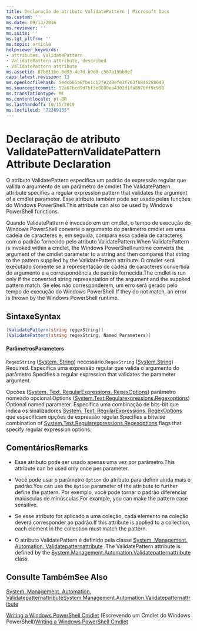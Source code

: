 ```yaml
---
title: Declaração de atributo ValidatePattern | Microsoft Docs
ms.custom: ''
ms.date: 09/13/2016
ms.reviewer: ''
ms.suite: ''
ms.tgt_pltfrm: ''
ms.topic: article
helpviewer_keywords:
- attributes, ValidatePattern
- ValidatePattern attribute, described
- ValidatePattern attribute
ms.assetid: 87b811be-6d93-4e7d-b9d0-c567a19bb0ef
caps.latest.revision: 13
ms.openlocfilehash: 5edcb65a6fbe1cb2fe2d0efe3f763fb84628b049
ms.sourcegitcommit: 52a67bcd9d7bf3e8600ea4302d1fa8970ff9c998
ms.translationtype: MT
ms.contentlocale: pt-BR
ms.lasthandoff: 10/15/2019
ms.locfileid: "72369155"
---
```

# <a name="validatepattern-attribute-declaration"></a><span data-ttu-id="895df-102">Declaração de atributo ValidatePattern</span><span class="sxs-lookup"><span data-stu-id="895df-102">ValidatePattern Attribute Declaration</span></span>

<span data-ttu-id="895df-103">O atributo ValidatePattern especifica um padrão de expressão regular que valida o argumento de um parâmetro de cmdlet.</span><span class="sxs-lookup"><span data-stu-id="895df-103">The ValidatePattern attribute specifies a regular expression pattern that validates the argument of a cmdlet parameter.</span></span> <span data-ttu-id="895df-104">Esse atributo também pode ser usado pelas funções do Windows PowerShell.</span><span class="sxs-lookup"><span data-stu-id="895df-104">This attribute can also be used by Windows PowerShell functions.</span></span>

<span data-ttu-id="895df-105">Quando ValidatePattern é invocado em um cmdlet, o tempo de execução do Windows PowerShell converte o argumento do parâmetro cmdlet em uma cadeia de caracteres e, em seguida, compara essa cadeia de caracteres com o padrão fornecido pelo atributo ValidatePattern.</span><span class="sxs-lookup"><span data-stu-id="895df-105">When ValidatePattern is invoked within a cmdlet, the Windows PowerShell runtime converts the argument of the cmdlet parameter to a string and then compares that string to the pattern supplied by the ValidatePattern attribute.</span></span> <span data-ttu-id="895df-106">O cmdlet será executado somente se a representação de cadeia de caracteres convertida do argumento e a correspondência de padrão fornecida.</span><span class="sxs-lookup"><span data-stu-id="895df-106">The cmdlet is run only if the converted string representation of the argument and the supplied pattern match.</span></span> <span data-ttu-id="895df-107">Se eles não corresponderem, um erro será gerado pelo tempo de execução do Windows PowerShell.</span><span class="sxs-lookup"><span data-stu-id="895df-107">If they do not match, an error is thrown by the Windows PowerShell runtime.</span></span>

## <a name="syntax"></a><span data-ttu-id="895df-108">Sintaxe</span><span class="sxs-lookup"><span data-stu-id="895df-108">Syntax</span></span>

```csharp
[ValidatePattern(string regexString)]
[ValidatePattern(string regexString, Named Parameters)]
```

#### <a name="parameters"></a><span data-ttu-id="895df-109">Parâmetros</span><span class="sxs-lookup"><span data-stu-id="895df-109">Parameters</span></span>

<span data-ttu-id="895df-110">`RegexString` ([System. String](/dotnet/api/System.String)) necessário.</span><span class="sxs-lookup"><span data-stu-id="895df-110">`RegexString` ([System.String](/dotnet/api/System.String)) Required.</span></span> <span data-ttu-id="895df-111">Especifica uma expressão regular que valida o argumento do parâmetro.</span><span class="sxs-lookup"><span data-stu-id="895df-111">Specifies a regular expression that validates the parameter argument.</span></span>

<span data-ttu-id="895df-112">Opções ([System. Text. RegularExpressions. RegexOptions](/dotnet/api/System.Text.RegularExpressions.RegexOptions)) parâmetro nomeado opcional.</span><span class="sxs-lookup"><span data-stu-id="895df-112">Options ([System.Text.Regularexpressions.Regexoptions](/dotnet/api/System.Text.RegularExpressions.RegexOptions)) Optional named parameter.</span></span> <span data-ttu-id="895df-113">Especifica uma combinação de bits-bit que indica os sinalizadores [System. Text. RegularExpressions. RegexOptions](/dotnet/api/System.Text.RegularExpressions.RegexOptions) que especificam opções de expressão regular.</span><span class="sxs-lookup"><span data-stu-id="895df-113">Specifies a bitwise combination of [System.Text.Regularexpressions.Regexoptions](/dotnet/api/System.Text.RegularExpressions.RegexOptions) flags that specify regular expression options.</span></span>

## <a name="remarks"></a><span data-ttu-id="895df-114">Comentários</span><span class="sxs-lookup"><span data-stu-id="895df-114">Remarks</span></span>

- <span data-ttu-id="895df-115">Esse atributo pode ser usado apenas uma vez por parâmetro.</span><span class="sxs-lookup"><span data-stu-id="895df-115">This attribute can be used only once per parameter.</span></span>

- <span data-ttu-id="895df-116">Você pode usar o parâmetro `Option` do atributo para definir ainda mais o padrão.</span><span class="sxs-lookup"><span data-stu-id="895df-116">You can use the `Option` parameter of the attribute to further define the pattern.</span></span> <span data-ttu-id="895df-117">Por exemplo, você pode tornar o padrão diferenciar maiúsculas de minúsculas.</span><span class="sxs-lookup"><span data-stu-id="895df-117">For example, you can make the pattern case sensitive.</span></span>

- <span data-ttu-id="895df-118">Se esse atributo for aplicado a uma coleção, cada elemento na coleção deverá corresponder ao padrão.</span><span class="sxs-lookup"><span data-stu-id="895df-118">If this attribute is applied to a collection, each element in the collection must match the pattern.</span></span>

- <span data-ttu-id="895df-119">O atributo ValidatePattern é definido pela classe [System. Management. Automation. Validatepatternattribute](/dotnet/api/System.Management.Automation.ValidatePatternAttribute) .</span><span class="sxs-lookup"><span data-stu-id="895df-119">The ValidatePattern attribute is defined by the [System.Management.Automation.Validatepatternattribute](/dotnet/api/System.Management.Automation.ValidatePatternAttribute) class.</span></span>

## <a name="see-also"></a><span data-ttu-id="895df-120">Consulte Também</span><span class="sxs-lookup"><span data-stu-id="895df-120">See Also</span></span>

[<span data-ttu-id="895df-121">System. Management. Automation. Validatepatternattribute</span><span class="sxs-lookup"><span data-stu-id="895df-121">System.Management.Automation.Validatepatternattribute</span></span>](/dotnet/api/System.Management.Automation.ValidatePatternAttribute)

<span data-ttu-id="895df-122">[Writing a Windows PowerShell Cmdlet](./writing-a-windows-powershell-cmdlet.md) (Escrevendo um Cmdlet do Windows PowerShell)</span><span class="sxs-lookup"><span data-stu-id="895df-122">[Writing a Windows PowerShell Cmdlet](./writing-a-windows-powershell-cmdlet.md)</span></span>
